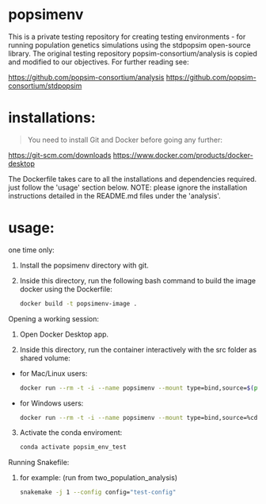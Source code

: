 # popsimenv

This is a private testing repository for creating testing environments - for running population genetics simulations using the stdpopsim open-source library.
The original testing repository popsim-consortium/analysis is copied and modified to our objectives.
For further reading see:

https://github.com/popsim-consortium/analysis
https://github.com/popsim-consortium/stdpopsim

# installations:

> You need to install Git and Docker before going any further:

https://git-scm.com/downloads
https://www.docker.com/products/docker-desktop

The Dockerfile takes care to all the installations and dependencies required. just follow the 'usage' section below.
NOTE: please ignore the installation instructions detailed in the README.md files under the 'analysis'.

# usage:

one time only:

1. Install the popsimenv directory with git.

2. Inside this directory, run the following bash command to build the image docker using the Dockerfile:
    ```bash
    docker build -t popsimenv-image .
    ```

Opening a working session:

1. Open Docker Desktop app.

2. Inside this directory, run the container interactively with the src folder as shared volume:

* for Mac/Linux users:
    ```bash
    docker run --rm -t -i --name popsimenv --mount type=bind,source=$(pwd)/src,target=/code/src popsimenv-image /bin/bash

    ```

* for Windows users:
    ```bash
    docker run --rm -t -i --name popsimenv --mount type=bind,source=%cd%/src,target=/code/src popsimenv-image //bin/bash
    ```

3. Activate the conda enviroment:
    ```bash
    conda activate popsim_env_test
    ```

Running Snakefile:
1. for example: (run from two_population_analysis)
    ```bash
    snakemake -j 1 --config config="test-config"
    ```

